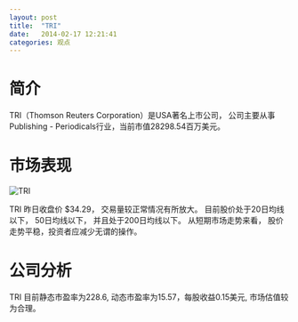 ```yaml
---
layout: post
title:  "TRI"
date:   2014-02-17 12:21:41
categories: 观点
---
```


# 简介
TRI（Thomson Reuters Corporation）是USA著名上市公司，
公司主要从事Publishing - Periodicals行业，当前市值28298.54百万美元。

# 市场表现

![TRI](http://finviz.com/chart.ashx?t=TRI&ty=c&ta=1&p=d&s=l)

TRI 昨日收盘价 $34.29，
交易量较正常情况有所放大。
目前股价处于20日均线以下，
50日均线以下，
并且处于200日均线以下。
从短期市场走势来看，
股价走势平稳，投资者应减少无谓的操作。

# 公司分析
TRI 目前静态市盈率为228.6, 动态市盈率为15.57，每股收益0.15美元,
市场估值较为合理。
